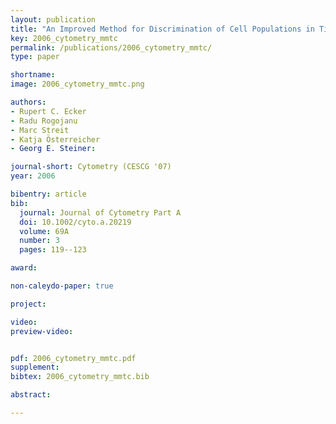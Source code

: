 ```yaml
---
layout: publication
title: "An Improved Method for Discrimination of Cell Populations in Tissue Sections Using Microscopy-Based Multicolor Tissue Cytometry"
key: 2006_cytometry_mmtc
permalink: /publications/2006_cytometry_mmtc/
type: paper

shortname:
image: 2006_cytometry_mmtc.png

authors:
- Rupert C. Ecker
- Radu Rogojanu
- Marc Streit
- Katja Österreicher
- Georg E. Steiner:

journal-short: Cytometry (CESCG '07)
year: 2006

bibentry: article
bib:
  journal: Journal of Cytometry Part A
  doi: 10.1002/cyto.a.20219
  volume: 69A
  number: 3
  pages: 119--123

award: 

non-caleydo-paper: true

project:

video:
preview-video:


pdf: 2006_cytometry_mmtc.pdf
supplement:
bibtex: 2006_cytometry_mmtc.bib

abstract: 

---
```




